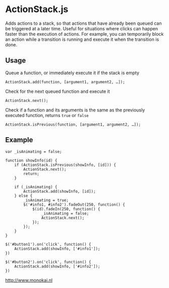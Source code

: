 ActionStack.js
==============

Adds actions to a stack, so that actions that have already been queued can be triggered at a later time. Useful for situations where clicks can happen faster than the execution of actions. For example, you can temporarily block an action while a transition is running and execute it when the transition is done.

## Usage

Queue a function, or immediately execute it if the stack is empty

	ActionStack.add(function, [argument1, argument2, …]);

Check for the next queued function and execute it

	ActionStack.next();

Check if a function and its arguments is the same as the previously executed function, returns `true` or `false`

	ActionStack.isPrevious(function, [argument1, argument2, …]);

## Example

	var _isAnimating = false;

	function showInfo(id) {
		if (ActionStack.isPrevious(showInfo, [id])) {
			ActionStack.next();
			return;
		}

		if (_isAnimating) {
			ActionStack.add(showInfo, [id]);
		} else {
			_isAnimating = true;
			$('#info1, #info2').fadeOut(250, function() {
				$(id).fadeIn(250, function() {
					_isAnimating = false;
					ActionStack.next();
				});
			});
		}
	}

	$('#button1').on('click', function() {
		ActionStack.add(showInfo, ['#info1']);
	})

	$('#button2').on('click', function() {
		ActionStack.add(showInfo, ['#info2']);
	})

http://www.monokai.nl